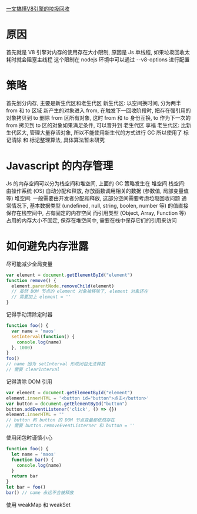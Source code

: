 [一文搞懂V8引擎的垃圾回收](https://juejin.cn/post/6844904016325902344)

# 原因
首先就是 V8 引擎对内存的使用存在大小限制, 原因是 Js 单线程, 如果垃圾回收太耗时就会阻塞主线程
这个限制在 nodejs 环境中可以通过 --v8-options 进行配置

# 策略
首先划分内存, 主要是新生代区和老生代区
新生代区: 
  以空间换时间, 分为两半 from 和 to 区域
  新产生的对象进入 from, 在触发下一回收阶段时, 把存在强引用的对象拷贝到 to
  删除 from 区所有对象, 这时 from 和 to 身份互换, to 作为下一次的 from
  拷贝到 to 区的对象如果满足条件, 可以晋升到 老生代区 享福
老生代区:
  比新生代区大, 管理大量存活对象, 所以不能使用新生代的方式进行 GC
  所以使用了 标记清除 和 标记整理算法, 具体算法暂未研究

# Javascript 的内存管理
Js 的内存空间可以分为栈空间和堆空间, 上面的 GC 策略发生在 堆空间
  栈空间: 由操作系统 (OS) 自动分配和释放, 存放函数调用相关的数据 (参数值, 局部变量值等)
  堆空间: 一般需要由开发者分配和释放, 这部分空间需要考虑垃圾回收问题
通常情况下, 基本数据类型 (undefined, null, string, boolen, number 等) 的值直接保存在栈空间中, 占有固定的内存空间
而引用类型 (Object, Array, Function 等) 占用的内存大小不固定, 保存在堆空间中, 需要在栈中保存它们的引用来访问

# 如何避免内存泄露
尽可能减少全局变量
```js
var element = document.getElementById("element")
function remove() {
  element.parentNode.removeChild(element)
  // 虽然 DOM 节点的 element 对象被移除了, element 对象还在
  // 需要加上 element = ''
}
```

记得手动清除定时器
```js
function foo() {
  var name = 'maos'
  setInterval(function() {
    console.log(name)
  }, 1000)
}
foo()
// name 因为 setInterval 形成闭包无法释放
// 需要 clearInterval
```

记得清除 DOM 引用
```js
var element = document.getElementById("element")
element.innerHTML = '<button id="button">点击</button>'
var button = document.getElementById("button")
button.addEventListener('click', () => {})
element.innerHTML = ''
// button 和 button 的 DOM 节点变量都依然存在
// 需要 button.removeEventListerner 和 button = ''
```

使用闭包时谨慎小心
```js
function foo() {
  let name = 'maos'
  function bar() {
    console.log(name)
  }
  return bar
}
let bar = foo()
bar() // name 永远不会被释放
```

使用 weakMap 和 weakSet
